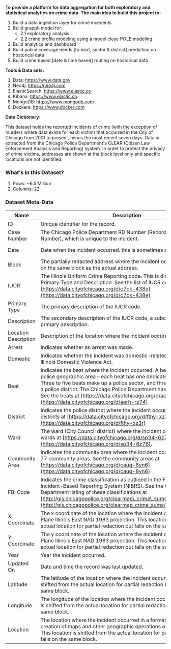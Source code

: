**To provide a platform for data aggregation for both exploratory and statistical analytics on crime data. The main idea to build this project to:**
1. Build a data ingestion layer for crime incedents
2. Build grapph model for:
   - 2.1 exploratory analysis
   - 2.2 crime profile modeling using a model close POLE modeling
3. Build analytics and dashboard
4. Build police coverage needs [to beat, sector & district] prediction on hostorical data
5. Build crime based [date & time based] routing  on hostorical data

**Tools & Data sets:**
1.  Data: 		      https://www.data.gov
2. 	Neo4j:		      https://neo4j.com
3. 	ElasticSearch: 	https://www.elastic.co
4. 	Kibana:		      https://www.elastic.co
5.  MongoDB:        https://www.mongodb.com
6.  Dockers:        https://www.docker.com 


**Data Dictionary:**

This dataset holds the reported incidents of crime (with the exception of murders where data exists for each victim) that occurred in the City of Chicago from 2001 to present, minus the most recent seven days. Data is extracted from the Chicago Police Department's CLEAR (Citizen Law Enforcement Analysis and Reporting) system. In order to protect the privacy of crime victims, addresses are shown at the block level only and specific locations are not identified.

### What's in this Dataset?
1. Rows:           ~6.5 Million
2. Columns:        22

### Dataset Meta-Data

| Name | Description | Type |
| --- | --- | --- |
| ID | Unique identifier for the record. | Number |
| Case Number | The Chicago Police Department RD Number (Records Division Number), which is unique to the incident. | Plain Text |
| Date | Date when the incident occurred. this is sometimes a best estimate. | Date &amp; Time |
| Block | The partially redacted address where the incident occurred, placing it on the same block as the actual address. | Plain Text |
| IUCR | The Illinois Uniform Crime Reporting code. This is directly linked to the Primary Type and Description. See the list of IUCR codes at [https://data.cityofchicago.org/d/c7ck-438e](https://data.cityofchicago.org/d/c7ck-438e) | Plain Text |
| Primary Type | The primary description of the IUCR code. | Plain Text |
| Description | The secondary description of the IUCR code, a subcategory of the primary description. | Plain Text |
| Location Description | Description of the location where the incident occurred. | Plain Text |
| Arrest | Indicates whether an arrest was made. | Checkbox |
| Domestic | Indicates whether the incident was domestic-related as defined by the Illinois Domestic Violence Act. | Checkbox |
| Beat | Indicates the beat where the incident occurred. A beat is the smallest police geographic area – each beat has one dedicated police beat car. Three to five beats make up a police sector, and three sectors make up a police district. The Chicago Police Department has 22 police districts. See the beats at [https://data.cityofchicago.org/d/aerh-rz74](https://data.cityofchicago.org/d/aerh-rz74) | Plain Text |
| District | Indicates the police district where the incident occurred. See the districts at [https://data.cityofchicago.org/d/fthy-xz3r](https://data.cityofchicago.org/d/fthy-xz3r) | Plain Text |
| Ward | The ward (City Council district) where the incident occurred. See the wards at [https://data.cityofchicago.org/d/sp34-6z76](https://data.cityofchicago.org/d/sp34-6z76). | Number |
| Community Area | Indicates the community area where the incident occurred. Chicago has 77 community areas. See the community areas at [https://data.cityofchicago.org/d/cauq-8yn6](https://data.cityofchicago.org/d/cauq-8yn6). | Plain Text |
| FBI Code | Indicates the crime classification as outlined in the FBI&#39;s National Incident-Based Reporting System (NIBRS). See the Chicago Police Department listing of these classifications at [http://gis.chicagopolice.org/clearmap\_crime\_sums/crime\_types.html](http://gis.chicagopolice.org/clearmap_crime_sums/crime_types.html). | Plain Text |
| X Coordinate | The x coordinate of the location where the incident occurred in State Plane Illinois East NAD 1983 projection. This location is shifted from the actual location for partial redaction but falls on the same block. | Number |
| Y Coordinate | The y coordinate of the location where the incident occurred in State Plane Illinois East NAD 1983 projection. This location is shifted from the actual location for partial redaction but falls on the same block. | Number |
| Year | Year the incident occurred. | Number |
| Updated On | Date and time the record was last updated. | Date &amp; Time |
| Latitude | The latitude of the location where the incident occurred. This location is shifted from the actual location for partial redaction but falls on the same block. | Number |
| Longitude | The longitude of the location where the incident occurred. This location is shifted from the actual location for partial redaction but falls on the same block. | Number |
| Location | The location where the incident occurred in a format that allows for creation of maps and other geographic operations on this data portal. This location is shifted from the actual location for partial redaction but falls on the same block. | Location |

